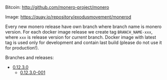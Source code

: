 Bitcoin: http://github.com/monero-project/monero

Image: https://quay.io/repository/exodusmovement/monerod

Every new monero release have own branch where branch name is monero version. For each docker image release we create tag `BRANCH_NAME-xxx`, where `xxx` is release version for *current* branch. Docker image with latest tag is used only for development and contain last build (please do not use it for production!).

Branches and releases:

  - [0.12.3.0](https://github.com/ExodusMovement/docker-monerod/tree/0.12.3.0)
    - [0.12.3.0-001](https://github.com/ExodusMovement/docker-monerod/tree/0.12.3.0-001)
